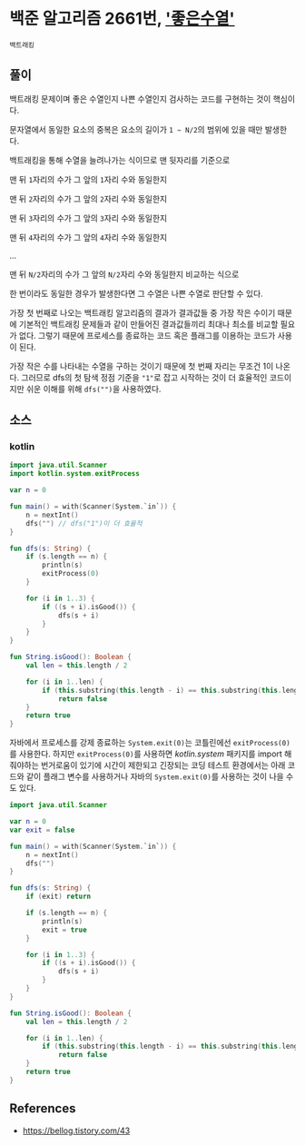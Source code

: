 # 백준 알고리즘 2661번, ['좋은수열'](https://www.acmicpc.net/problem/2661)

`백트래킹`

## 풀이

백트래킹 문제이며 좋은 수열인지 나쁜 수열인지 검사하는 코드를 구현하는 것이 핵심이다.

문자열에서 동일한 요소의 중복은 요소의 길이가 `1 ~ N/2`의 범위에 있을 때만 발생한다.

백트래킹을 통해 수열을 늘려나가는 식이므로 맨 뒷자리를 기준으로

맨 뒤 `1`자리의 수가 그 앞의 `1`자리 수와 동일한지

맨 뒤 `2`자리의 수가 그 앞의 `2`자리 수와 동일한지

맨 뒤 `3`자리의 수가 그 앞의 `3`자리 수와 동일한지

맨 뒤 `4`자리의 수가 그 앞의 `4`자리 수와 동일한지

...

맨 뒤 `N/2`자리의 수가 그 앞의 `N/2`자리 수와 동일한지 비교하는 식으로

한 번이라도 동일한 경우가 발생한다면 그 수열은 나쁜 수열로 판단할 수 있다.

가장 첫 번째로 나오는 백트래킹 알고리즘의 결과가 결과값들 중 가장 작은 수이기 때문에 기본적인 백트래킹 문제들과 같이 만들어진 결과값들끼리 최대나 최소를 비교할 필요가 없다. 그렇기 때문에 프로세스를 종료하는 코드 혹은 플래그를 이용하는 코드가 사용이 된다.

가장 작은 수를 나타내는 수열을 구하는 것이기 때문에 첫 번째 자리는 무조건 1이 나온다. 그러므로 dfs의 첫 탐색 정점 기준을 `"1"`로 잡고 시작하는 것이 더 효율적인 코드이지만 쉬운 이해를 위해 `dfs("")`을 사용하였다.

## 소스

### kotlin

```kotlin
import java.util.Scanner
import kotlin.system.exitProcess

var n = 0

fun main() = with(Scanner(System.`in`)) {
    n = nextInt()
    dfs("") // dfs("1")이 더 효율적
}

fun dfs(s: String) {
    if (s.length == n) {
        println(s)
        exitProcess(0)
    }

    for (i in 1..3) {
        if ((s + i).isGood()) {
            dfs(s + i)
        }
    }
}

fun String.isGood(): Boolean {
    val len = this.length / 2

    for (i in 1..len) {
        if (this.substring(this.length - i) == this.substring(this.length - i * 2, this.length - i))
            return false
    }
    return true
}
```

자바에서 프로세스를 강제 종료하는 `System.exit(0)`는 코틀린에선 `exitProcess(0)`를 사용한다. 하지만 `exitProcess(0)`를 사용하면 *kotlin.system* 패키지를 import 해줘야하는 번거로움이 있기에 시간이 제한되고 긴장되는 코딩 테스트 환경에서는 아래 코드와 같이 플래그 변수를 사용하거나 자바의 `System.exit(0)`를 사용하는 것이 나을 수도 있다.

```kotlin
import java.util.Scanner

var n = 0
var exit = false

fun main() = with(Scanner(System.`in`)) {
    n = nextInt()
    dfs("")
}

fun dfs(s: String) {
    if (exit) return

    if (s.length == n) {
        println(s)
        exit = true
    }

    for (i in 1..3) {
        if ((s + i).isGood()) {
            dfs(s + i)
        }
    }
}

fun String.isGood(): Boolean {
    val len = this.length / 2

    for (i in 1..len) {
        if (this.substring(this.length - i) == this.substring(this.length - i * 2, this.length - i))
            return false
    }
    return true
}
```

## References

- https://bellog.tistory.com/43